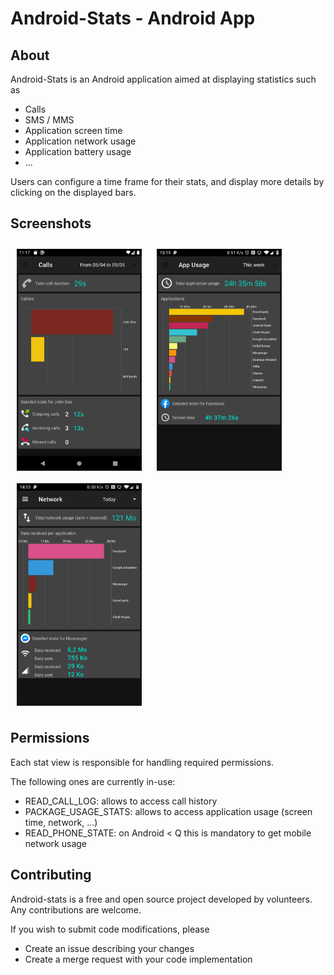 # Android-Stats - Android App

## About

Android-Stats is an Android application aimed at displaying statistics such as
- Calls
- SMS / MMS
- Application screen time
- Application network usage
- Application battery usage
- ...

Users can configure a time frame for their stats, and display more details
by clicking on the displayed bars.

## Screenshots

[<img src="screenshots/calls.png" align="center" width="200" hspace="10" vspace="10">](screenshots/calls.png)
[<img src="screenshots/app_usage.png" align="center" width="200" hspace="10" vspace="10">](screenshots/app_usage.png)
[<img src="screenshots/app_network.png" align="center" width="200" hspace="10" vspace="10">](screenshots/app_network.png)

## Permissions

Each stat view is responsible for handling required permissions.

The following ones are currently in-use:
- READ_CALL_LOG: allows to access call history
- PACKAGE_USAGE_STATS: allows to access application usage (screen time, network, ...)
- READ_PHONE_STATE: on Android < Q this is mandatory to get mobile network usage

## Contributing

Android-stats is a free and open source project developed by volunteers.
Any contributions are welcome.

If you wish to submit code modifications, please
- Create an issue describing your changes
- Create a merge request with your code implementation
